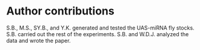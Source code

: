 # Author contributions
S.B., M.S., SY.B., and Y.K. generated and tested the UAS-miRNA fly stocks. S.B. carried out the rest of the experiments. S.B. and W.D.J. analyzed the data and wrote the paper.